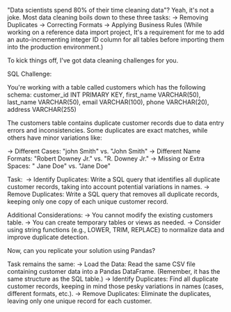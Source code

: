 "Data scientists spend 80% of their time cleaning data"? Yeah, it's not a joke. Most data cleaning boils down to these three tasks:
-> Removing Duplicates
-> Correcting Formats
-> Applying Business Rules (While working on a reference data import project, It's a requirement for me to add an auto-incrementing integer ID column for all tables before importing them into the production environment.)

To kick things off, I've got data cleaning challenges for you.

SQL Challenge: 

You're working with a table called customers which has the following schema:
	customer_id INT PRIMARY KEY,
	first_name VARCHAR(50),
	last_name VARCHAR(50),
	email VARCHAR(100),
	phone VARCHAR(20),
	address VARCHAR(255)

The customers table contains duplicate customer records due to data entry errors and inconsistencies. Some duplicates are exact matches, while others have minor variations like:

-> Different Cases: "john Smith" vs. "John Smith"
-> Different Name Formats: "Robert Downey Jr." vs. "R. Downey Jr."
-> Missing or Extra Spaces: " Jane Doe" vs. "Jane Doe"

Task: 
-> Identify Duplicates: Write a SQL query that identifies all duplicate customer records, taking into account potential variations in names.
-> Remove Duplicates: Write a SQL query that removes all duplicate records, keeping only one copy of each unique customer record.

Additional Considerations:
-> You cannot modify the existing customers table.
-> You can create temporary tables or views as needed.
-> Consider using string functions (e.g., LOWER, TRIM, REPLACE) to normalize data and improve duplicate detection.

Now, can you replicate your solution using Pandas?

Task remains the same:
-> Load the Data: Read the same CSV file containing customer data into a Pandas DataFrame. (Remember, it has the same structure as the SQL table.)
-> Identify Duplicates: Find all duplicate customer records, keeping in mind those pesky variations in names (cases, different formats, etc.).
-> Remove Duplicates: Eliminate the duplicates, leaving only one unique record for each customer.